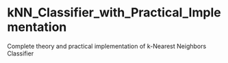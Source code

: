 # kNN_Classifier_with_Practical_Implementation
Complete theory and practical implementation of k-Nearest Neighbors Classifier
